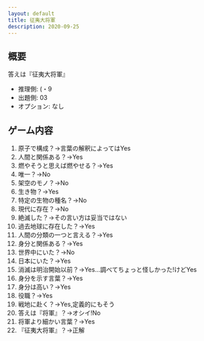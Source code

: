 ```yaml
---
layout: default
title: 征夷大将軍
description: 2020-09-25
---
```


## 概要

答えは『征夷大将軍』

- 推理側: (・9
- 出題側: 03
- オプション: なし

## ゲーム内容

1. 原子で構成？→言葉の解釈によってはYes
2. 人間と関係ある？→Yes
3. 燃やそうと思えば燃やせる？→Yes
4. 唯一？→No
5. 架空のモノ？→No
6. 生き物？→Yes
7. 特定の生物の種名？→No
8. 現代に存在？→No
9. 絶滅した？→その言い方は妥当ではない
10. 過去地球に存在した？→Yes
11. 人間の分類の一つと言える？→Yes
12. 身分と関係ある？→Yes
13. 世界中にいた？→No
14. 日本にいた？→Yes
15. 消滅は明治開始以前？→Yes…調べてちょっと怪しかった!けどYes
16. 身分を示す言葉？→Yes
17. 身分は高い？→Yes
18. 役職？→Yes
19. 戦地に赴く？→Yes,定義的にもそう
20. 答えは『将軍』？→オシイ!No
21. 将軍より細かい言葉？→Yes
22. 『征夷大将軍』？→正解
